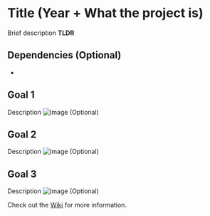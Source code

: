 # Title (Year + What the project is)

Brief description __TLDR__


## Dependencies (Optional)
- 

## Goal 1
Description
![image](imgURLHere) (Optional)

## Goal 2
Description
![image](imgURLHere) (Optional)

## Goal 3
Description
![image](imgURLHere) (Optional)

Check out the [Wiki](wikiURLHere) for more information.
